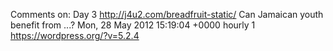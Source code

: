 Comments on: Day 3 http://j4u2.com/breadfruit-static/ Can Jamaican youth benefit from ...? Mon, 28 May 2012 15:19:04 +0000  hourly   1  https://wordpress.org/?v=5.2.4